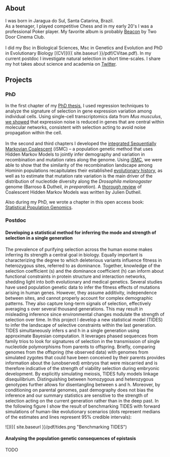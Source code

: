 ## About
I was born in Jaragua do Sul, Santa Catarina, Brazil.
<br>
As a teenager, I played competitive Chess and in my early 20's I was a professional Poker player.
My favorite album is probably [Beacon](https://open.spotify.com/album/3Mdzwty8ag5QyAYLxThypm?si=pMxZbAt7SGejBGPalS8h7g) by Two Door Cinema Club.
<br><br>
I did my Bsc in Biological Sciences, Msc in Genetics and Evolution and PhD in Evolutionary Biology [(CV)]({{ site.baseurl }}/pdf/CVitae.pdf).
In my current postdoc I investigate natural selection in short time-scales. 
I share my hot takes about science and academia on [Twitter](https://twitter.com/gv_barroso).

## Projects

### PhD
In the first chapter of my [PhD thesis][phd], I used regression techniques to analyze the signature of selection in gene expression variation among individual cells. Using single-cell transcriptomics data from _Mus musculus_, [we showed](https://www.genetics.org/content/208/1/173) that expression noise is reduced in genes that are central within molecular networks, consistent with selection acting to avoid noise propagation within the cell.
<br><br>
In the second and third chapters I developed the [integrated Sequentially Markovian Coalescent][ismc] (iSMC) – a population genetic method that uses Hidden Markov Models to jointly infer demography and variation in recombination and mutation rates along the genome. Using [iSMC][ismc], we were able to show that the similarity of the recombination landscape among Hominin populations recapitulates their established [evolutionary history](https://journals.plos.org/plosgenetics/article?id=10.1371/journal.pgen.1008449), as well as to estimate that mutation rate variation is the main driver of the distribution of nucleotide diversity along the _Drosophila melanogaster_ genome (Barroso & Dutheil, _in preparation_). A [thorough review](https://arxiv.org/abs/2010.08359) of Coalescent Hidden Markov Models was written by Julien Dutheil.

Also during my PhD, we wrote a chapter in this open access book: [Statistical Population Genomics](https://link.springer.com/book/10.1007/978-1-0716-0199-0).

### Postdoc

#### Developing a statistical method for inferring the mode and strength of selection in a single generation 

The prevalence of purifying selection across the human exome makes inferring its strength a central goal in biology. Equally important is characterizing the degree to which deleterious variants influence fitness in heterozygous sites, referred to as dominance. Together, knowledge of the selection coefficient (s) and the dominance coefficient (h) can inform about functional constraints in protein structure and interaction networks, shedding light into both evolutionary and medical genetics. Several studies have used population genetic data to infer the fitness effects of mutations arising in human genes. However, they assume additivity, independence between sites, and cannot properly account for complex demographic patterns. They also capture long-term signals of selection, effectively averaging s over several thousand generations. This may result in misleading inference since environmental changes modulate the strength of selection over time. In this project I develop a new statistical model (TIDES) to infer the landscape of selective constraints within the last generation. TIDES simultaneously infers s and h in a single generation using approximate Bayesian computation. It leverages phased sequences from family trios to look for signatures of selection in the transmission of single nucleotide polymorphisms from parents to offspring. Briefly, comparing genomes from the offspring (the observed data) with genomes from simulated zygotes that could have been conceived by their parents provides information about the (unobserved) embryos that were miscarried and is therefore indicative of the strength of viability selection during embryonic development. By explicitly simulating meiosis, TIDES fully models linkage disequilibrium. Distinguishing between homozygous and heterozygous genotypes further allows for disentangling between s and h. Moreover, by conditioning on parental genomes, past demography does not bias the inference and our summary statistics are sensitive to the strength of selection acting on the current generation rather than in the deep past. In the following figure I show the result of benchmarking TIDES with forward simulations of human-like evolutionary scenarios (dots represent medians of the estimates and lines represent 95% credible intervals):

![]({{ site.baseurl }}/pdf/tides.png  "Benchmarking TIDES")

#### Analysing the population genetic consequences of epistasis

TODO

[phd]: https://macau.uni-kiel.de/servlets/MCRFileNodeServlet/dissertation_derivate_00008280/Diss_GVB_Thesis.pdf
[ismc]: https://github.com/gvbarroso/iSMC
[tides]: https://github.com/gvbarroso/ABCDFE


